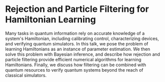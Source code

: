 # Rejection and Particle Filtering for Hamiltonian Learning #

Many tasks in quantum information rely on accurate knowledge
of a system's Hamiltonian, including calibrating control,
characterizing devices, and verifying quantum simulators. In
this talk, we pose the problem of learning Hamiltonians as
an instance of parameter estimation. We then solve this problem
with Bayesian inference, and describe how rejection and particle
filtering provide efficient numerical algorithms for learning
Hamiltonians. Finally, we discuss how filtering can be combined with
quantum resources to verify quantum systems beyond the
reach of classical simulators.